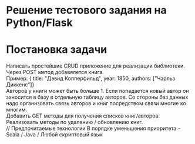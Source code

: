 # Решение тестового задания на Python/Flask  
# Постановка задачи  
Написать простейшие CRUD приложение для реализации библиотеки.  
Через POST метод добавялется книга.   
Пример: { title: "Дэвид Копперфильд", year: 1850, authors: ["Чарльз Диккенс"]}  
Авторов у книги может быть больше 1. Если попадается новый автор он заносится в базу в отдельную таблицу авторов. Со стороны баз данных надо организовать связь авторов и книг посредством связи многие ко многим.  
Добавить GET методы для получения списков книг/авторов.  
Реализовать методы по удалению / обновлению книг.  
// Предпочитаемые технологии 
В порядке уменьшения приоритета - Scala / Java / Любой скриптовый язык  
